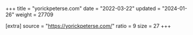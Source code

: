 +++
title = "yorickpeterse.com"
date = "2022-03-22"
updated = "2024-01-26"
weight = 27709

[extra]
source = "https://yorickpeterse.com/"
ratio = 9
size = 27
+++
